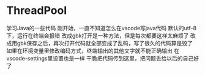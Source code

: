 # ThreadPool
学习Java的一些代码
刚开始，一直不知道怎么在vscode写java代码
默认的utf-8下，运行在终端会报错
改成gbk打开是一种方法，但是每次都要这样太麻烦了
改成用gbk保存之后，再次打开代码就全部变成了乱码，写了很久的代码算是毁了
如果在环境变量里修改编码方式，终端输出的其他文字就不能正确输出
在vscode-settings里设置也是一样
干脆把代码传到这里，把问题丢给以后的自己好了
